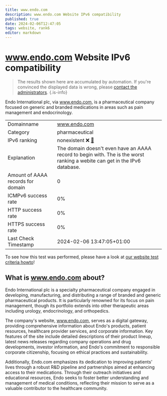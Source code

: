 ```yaml
---
title: www.endo.com
description: www.endo.com Website IPv6 compatibility
published: true
date: 2024-02-06T12:47:05
tags: website, rank6
editor: markdown
---
```


# www.endo.com Website IPv6 compatibility

> The results shown here are accumulated by automation. If you're convinced the displayed data is wrong, please [contact the administrators](/howto/chat). 
{.is-info}

Endo International plc, via www.endo.com, is a pharmaceutical company focused on generic and branded medications in areas such as pain management and endocrinology.


|   |   |
| - | - |
| Domainname | www.endo.com
| Category | pharmaceutical |
| IPv6 ranking | nonexistent :x: [🔗](/howto/ranking) |
| Explanation | The domain doesn't even have an AAAA record to begin with. The is the worst ranking a webite can get in the IPv6 database. |
| Amount of AAAA records for domain | 0 |
| ICMPv6 success rate | 0%|
| HTTP success rate | 0% |
| HTTPS success rate | 0% |
| Last Check Timestamp | 2024-02-06 13:47:05+01:00 |

To see how this test was performed, please have a look at [our website test criteria howto](/howto/testcriteria/website)!


## What is www.endo.com about?
Endo International plc is a specialty pharmaceutical company engaged in developing, manufacturing, and distributing a range of branded and generic pharmaceutical products. It is particularly renowned for its focus on pain management, though its portfolio extends into other therapeutic areas including urology, endocrinology, and orthopedics.

The company's website, www.endo.com, serves as a digital gateway, providing comprehensive information about Endo's products, patient resources, healthcare provider services, and corporate information. Key features of the site include detailed descriptions of their product lineup, latest news releases regarding company operations and drug developments, investor information, and Endo's commitment to responsible corporate citizenship, focusing on ethical practices and sustainability.

Additionally, Endo.com emphasizes its dedication to improving patients' lives through a robust R&D pipeline and partnerships aimed at enhancing access to their medications. Through their outreach initiatives and educational resources, Endo seeks to foster better understanding and management of medical conditions, reflecting their mission to serve as a valuable contributor to the healthcare community.


